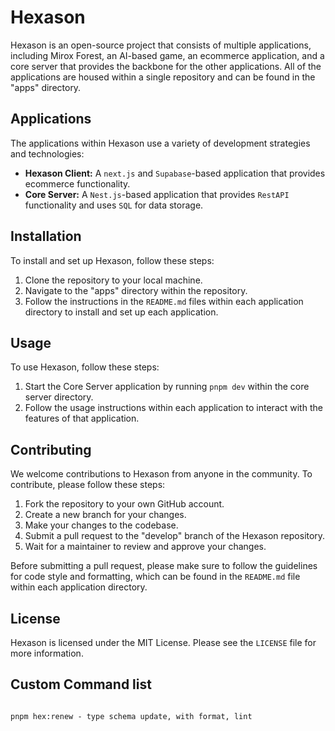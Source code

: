 # Hexason

Hexason is an open-source project that consists of multiple applications, including Mirox Forest, an AI-based game, an ecommerce application, and a core server that provides the backbone for the other applications. All of the applications are housed within a single repository and can be found in the "apps" directory.

## Applications

The applications within Hexason use a variety of development strategies and technologies:

- **Hexason Client:** A `next.js` and `Supabase`-based application that provides ecommerce functionality.
- **Core Server:** A `Nest.js`-based application that provides `RestAPI` functionality and uses `SQL` for data storage.

## Installation

To install and set up Hexason, follow these steps:

1. Clone the repository to your local machine.
2. Navigate to the "apps" directory within the repository.
3. Follow the instructions in the `README.md` files within each application directory to install and set up each application.

## Usage

To use Hexason, follow these steps:

1. Start the Core Server application by running `pnpm dev` within the core server directory.
2. Follow the usage instructions within each application to interact with the features of that application.

## Contributing

We welcome contributions to Hexason from anyone in the community. To contribute, please follow these steps:

1. Fork the repository to your own GitHub account.
2. Create a new branch for your changes.
3. Make your changes to the codebase.
4. Submit a pull request to the "develop" branch of the Hexason repository.
5. Wait for a maintainer to review and approve your changes.

Before submitting a pull request, please make sure to follow the guidelines for code style and formatting, which can be found in the `README.md` file within each application directory.

## License

Hexason is licensed under the MIT License. Please see the `LICENSE` file for more information.

## Custom Command list

```

pnpm hex:renew - type schema update, with format, lint


```
